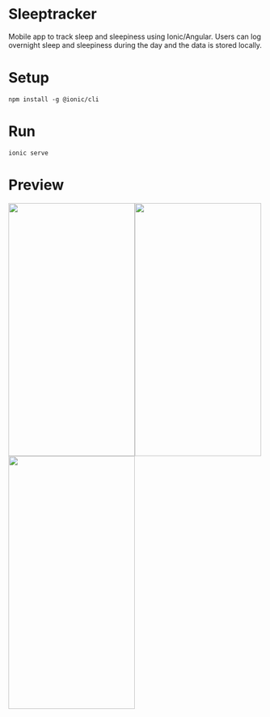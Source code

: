 # Sleeptracker

Mobile app to track sleep and sleepiness using Ionic/Angular. Users can log overnight sleep and sleepiness during the day and the data is stored locally. 

# Setup

`npm install -g @ionic/cli`

# Run

`ionic serve`

# Preview
<img src="/preview1.gif" width="250" height="500"/><img src="/preview2.gif" width="250" height="500"/><img src="/preview3.gif" width="250" height="500"/>
